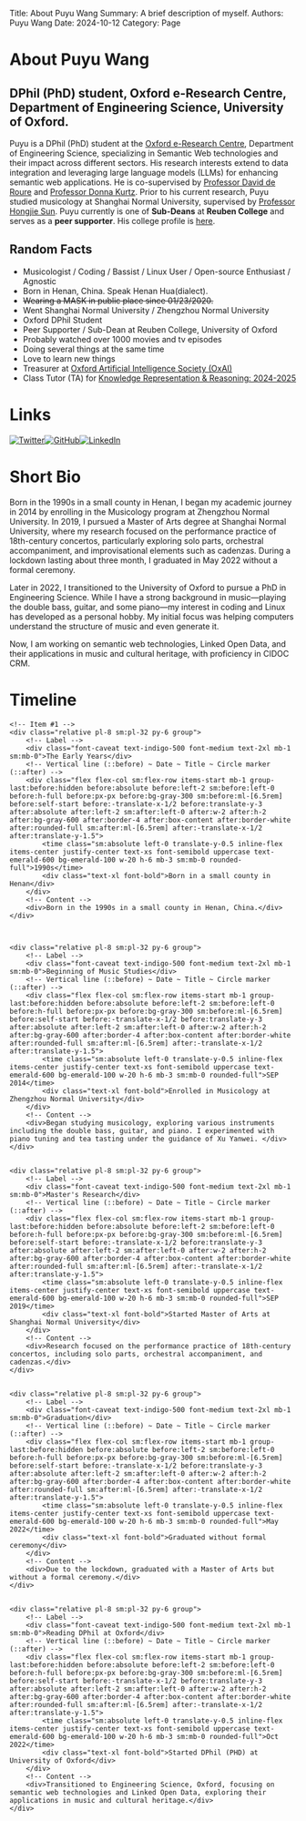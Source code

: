 Title:   About Puyu Wang
Summary: A brief description of myself.
Authors: Puyu Wang
Date:    2024-10-12
Category: Page

# About Puyu Wang

## DPhil (PhD) student, Oxford e-Research Centre, Department of Engineering Science, University of Oxford.  
Puyu is a DPhil (PhD) student at the [Oxford e-Research Centre](https://oerc.ox.ac.uk/), Department of Engineering Science, specializing in Semantic Web technologies and their impact across different sectors. His research interests extend to data integration and leveraging large language models (LLMs) for enhancing semantic web applications. He is co-supervised by [Professor David de Roure](https://eng.ox.ac.uk/people/david-de-roure/) and [Professor Donna Kurtz](https://eng.ox.ac.uk/people/donna-kurtz/). Prior to his current research, Puyu studied musicology at Shanghai Normal University, supervised by [Professor Hongjie Sun](https://drsun.online/%e4%b8%aa%e4%ba%ba%e8%b5%84%e6%96%99/). 
Puyu currently is one of **Sub-Deans** at **Reuben College** and serves as a **peer supporter**. His college profile is [here](https://reuben.ox.ac.uk/people/puyu-wang). 


## Random Facts
 
- Musicologist / Coding / Bassist / Linux User / Open-source Enthusiast / Agnostic
- Born in Henan, China. Speak Henan Hua(dialect).   
- ~~Wearing a MASK in public place since 01/23/2020.~~
- Went Shanghai Normal University / Zhengzhou Normal University
- Oxford DPhil Student
- Peer Supporter / Sub-Dean at Reuben College, University of Oxford
- Probably watched over 1000 movies and tv episodes
- Doing several things at the same time
- Love to learn new things
- Treasurer at [Oxford ArtificiaI Intelligence Society (OxAI)](https://www.oxai.org/theteam)
- Class Tutor (TA) for [Knowledge Representation & Reasoning:  2024-2025](https://www.cs.ox.ac.uk/teaching/courses/2024-2025/KRR/)

# Links

[![Twitter](https://img.shields.io/badge/Twitter-1DA1F2?style=for-the-badge&logo=twitter&logoColor=white)](https://twitter.com/puyu1001)[![GitHub](https://img.shields.io/badge/GitHub-181717?style=for-the-badge&logo=github&logoColor=white)](https://github.com/PaulWang1905)[![LinkedIn](https://img.shields.io/badge/LinkedIn-0077B5?style=for-the-badge&logo=linkedin&logoColor=white)](https://www.linkedin.com/in/puyu-wang/)

# Short Bio

Born in the 1990s in a small county in Henan, I began my academic journey in 2014 by enrolling in the Musicology program at Zhengzhou Normal University. In 2019, I pursued a Master of Arts degree at Shanghai Normal University, where my research focused on the performance practice of 18th-century concertos, particularly exploring solo parts, orchestral accompaniment, and improvisational elements such as cadenzas. During a lockdown lasting about three month, I graduated in May 2022 without a formal ceremony.

Later in 2022, I transitioned to the University of Oxford to pursue a PhD in Engineering Science. While I have a strong background in music—playing the double bass, guitar, and some piano—my interest in coding and Linux has developed as a personal hobby. My initial focus was helping computers understand the structure of music and even generate it.

Now, I am working on semantic web technologies, Linked Open Data, and their applications in music and cultural heritage, with proficiency in CIDOC CRM.

# Timeline
<div class="-my-6">

    <!-- Item #1 -->
    <div class="relative pl-8 sm:pl-32 py-6 group">
        <!-- Label -->
        <div class="font-caveat text-indigo-500 font-medium text-2xl mb-1 sm:mb-0">The Early Years</div>
        <!-- Vertical line (::before) ~ Date ~ Title ~ Circle marker (::after) -->
        <div class="flex flex-col sm:flex-row items-start mb-1 group-last:before:hidden before:absolute before:left-2 sm:before:left-0 before:h-full before:px-px before:bg-gray-300 sm:before:ml-[6.5rem] before:self-start before:-translate-x-1/2 before:translate-y-3 after:absolute after:left-2 sm:after:left-0 after:w-2 after:h-2 after:bg-gray-600 after:border-4 after:box-content after:border-white after:rounded-full sm:after:ml-[6.5rem] after:-translate-x-1/2 after:translate-y-1.5">
            <time class="sm:absolute left-0 translate-y-0.5 inline-flex items-center justify-center text-xs font-semibold uppercase text-emerald-600 bg-emerald-100 w-20 h-6 mb-3 sm:mb-0 rounded-full">1990s</time>
            <div class="text-xl font-bold">Born in a small county in Henan</div>
        </div>
        <!-- Content -->
        <div>Born in the 1990s in a small county in Henan, China.</div>
    </div>
    

    
    <div class="relative pl-8 sm:pl-32 py-6 group">
        <!-- Label -->
        <div class="font-caveat text-indigo-500 font-medium text-2xl mb-1 sm:mb-0">Beginning of Music Studies</div>
        <!-- Vertical line (::before) ~ Date ~ Title ~ Circle marker (::after) -->
        <div class="flex flex-col sm:flex-row items-start mb-1 group-last:before:hidden before:absolute before:left-2 sm:before:left-0 before:h-full before:px-px before:bg-gray-300 sm:before:ml-[6.5rem] before:self-start before:-translate-x-1/2 before:translate-y-3 after:absolute after:left-2 sm:after:left-0 after:w-2 after:h-2 after:bg-gray-600 after:border-4 after:box-content after:border-white after:rounded-full sm:after:ml-[6.5rem] after:-translate-x-1/2 after:translate-y-1.5">
            <time class="sm:absolute left-0 translate-y-0.5 inline-flex items-center justify-center text-xs font-semibold uppercase text-emerald-600 bg-emerald-100 w-20 h-6 mb-3 sm:mb-0 rounded-full">SEP 2014</time>
            <div class="text-xl font-bold">Enrolled in Musicology at Zhengzhou Normal University</div>
        </div>
        <!-- Content -->
        <div>Began studying musicology, exploring various instruments including the double bass, guitar, and piano. I experimented with piano tuning and tea tasting under the guidance of Xu Yanwei. </div>
    </div>
    
    
    <div class="relative pl-8 sm:pl-32 py-6 group">
        <!-- Label -->
        <div class="font-caveat text-indigo-500 font-medium text-2xl mb-1 sm:mb-0">Master's Research</div>
        <!-- Vertical line (::before) ~ Date ~ Title ~ Circle marker (::after) -->
        <div class="flex flex-col sm:flex-row items-start mb-1 group-last:before:hidden before:absolute before:left-2 sm:before:left-0 before:h-full before:px-px before:bg-gray-300 sm:before:ml-[6.5rem] before:self-start before:-translate-x-1/2 before:translate-y-3 after:absolute after:left-2 sm:after:left-0 after:w-2 after:h-2 after:bg-gray-600 after:border-4 after:box-content after:border-white after:rounded-full sm:after:ml-[6.5rem] after:-translate-x-1/2 after:translate-y-1.5">
            <time class="sm:absolute left-0 translate-y-0.5 inline-flex items-center justify-center text-xs font-semibold uppercase text-emerald-600 bg-emerald-100 w-20 h-6 mb-3 sm:mb-0 rounded-full">SEP 2019</time>
            <div class="text-xl font-bold">Started Master of Arts at Shanghai Normal University</div>
        </div>
        <!-- Content -->
        <div>Research focused on the performance practice of 18th-century concertos, including solo parts, orchestral accompaniment, and cadenzas.</div>
    </div>

    
    <div class="relative pl-8 sm:pl-32 py-6 group">
        <!-- Label -->
        <div class="font-caveat text-indigo-500 font-medium text-2xl mb-1 sm:mb-0">Graduation</div>
        <!-- Vertical line (::before) ~ Date ~ Title ~ Circle marker (::after) -->
        <div class="flex flex-col sm:flex-row items-start mb-1 group-last:before:hidden before:absolute before:left-2 sm:before:left-0 before:h-full before:px-px before:bg-gray-300 sm:before:ml-[6.5rem] before:self-start before:-translate-x-1/2 before:translate-y-3 after:absolute after:left-2 sm:after:left-0 after:w-2 after:h-2 after:bg-gray-600 after:border-4 after:box-content after:border-white after:rounded-full sm:after:ml-[6.5rem] after:-translate-x-1/2 after:translate-y-1.5">
            <time class="sm:absolute left-0 translate-y-0.5 inline-flex items-center justify-center text-xs font-semibold uppercase text-emerald-600 bg-emerald-100 w-20 h-6 mb-3 sm:mb-0 rounded-full">May 2022</time>
            <div class="text-xl font-bold">Graduated without formal ceremony</div>
        </div>
        <!-- Content -->
        <div>Due to the lockdown, graduated with a Master of Arts but without a formal ceremony.</div>
    </div>
    
    
    <div class="relative pl-8 sm:pl-32 py-6 group">
        <!-- Label -->
        <div class="font-caveat text-indigo-500 font-medium text-2xl mb-1 sm:mb-0">Reading DPhil at Oxford</div>
        <!-- Vertical line (::before) ~ Date ~ Title ~ Circle marker (::after) -->
        <div class="flex flex-col sm:flex-row items-start mb-1 group-last:before:hidden before:absolute before:left-2 sm:before:left-0 before:h-full before:px-px before:bg-gray-300 sm:before:ml-[6.5rem] before:self-start before:-translate-x-1/2 before:translate-y-3 after:absolute after:left-2 sm:after:left-0 after:w-2 after:h-2 after:bg-gray-600 after:border-4 after:box-content after:border-white after:rounded-full sm:after:ml-[6.5rem] after:-translate-x-1/2 after:translate-y-1.5">
            <time class="sm:absolute left-0 translate-y-0.5 inline-flex items-center justify-center text-xs font-semibold uppercase text-emerald-600 bg-emerald-100 w-20 h-6 mb-3 sm:mb-0 rounded-full">Oct 2022</time>
            <div class="text-xl font-bold">Started DPhil (PHD) at University of Oxford</div>
        </div>
        <!-- Content -->
        <div>Transitioned to Engineering Science, Oxford, focusing on semantic web technologies and Linked Open Data, exploring their applications in music and cultural heritage.</div>
    </div>

</div>

